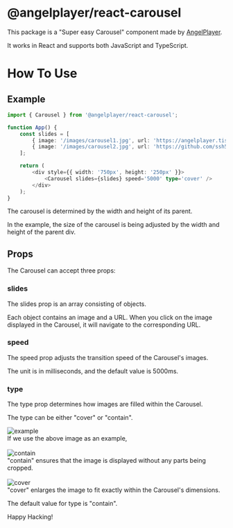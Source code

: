# @angelplayer/react-carousel

This package is a "Super easy Carousel" component made by [AngelPlayer](https://github.com/ssh5212/npm-react-carousel).

It works in React and supports both JavaScript and TypeScript.

# How To Use

## Example

```typescript
import { Carousel } from '@angelplayer/react-carousel';

function App() {
    const slides = [
        { image: '/images/carousel1.jpg', url: 'https://angelplayer.tistory.com' },
        { image: '/images/carousel2.jpg', url: 'https://github.com/ssh5212' },
    ];

    return (
        <div style={{ width: '750px', height: '250px' }}>
            <Carousel slides={slides} speed='5000' type='cover' />
        </div>
    );
}
```

The carousel is determined by the width and height of its parent.

In the example, the size of the carousel is being adjusted by the width and height of the parent div.

## Props

The Carousel can accept three props:

### slides

The slides prop is an array consisting of objects.

Each object contains an image and a URL. When you click on the image displayed in the Carousel, it will navigate to the corresponding URL.

### speed

The speed prop adjusts the transition speed of the Carousel's images.

The unit is in milliseconds, and the default value is 5000ms.

### type

The type prop determines how images are filled within the Carousel.

The type can be either "cover" or "contain".

![example](https://github.com/ssh5212/npm-react-carousel/assets/26498125/16816201-d0aa-4ea9-bc1d-55addcea9297)
<br/>
If we use the above image as an example,
<br/><br/>
![contain](https://github.com/ssh5212/npm-react-carousel/assets/26498125/9d73d635-86d8-41bb-b3ef-1c66f712c592)
<br/>
"contain" ensures that the image is displayed without any parts being cropped.
<br/><br/>
![cover](https://github.com/ssh5212/npm-react-carousel/assets/26498125/243f10e5-529c-48fe-9e87-a104be64320d)
<br/>
"cover" enlarges the image to fit exactly within the Carousel's dimensions.

The default value for type is "contain".

Happy Hacking!
